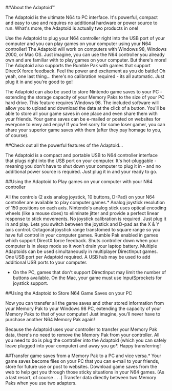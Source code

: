 ##About the Adaptoid™

The Adaptoid is the ultimate N64 to PC interface. It's powerful, compact and easy to use and requires no additional hardware or power source to run. What's more, the Adaptoid is actually two products in one!

Use the Adaptoid to plug your N64 controller right into the USB port of your computer and you can play games on your computer using your N64 controller! The Adaptoid will work on computers with Windows 98, Windows 2000, or Mac OS. Just imagine, you can use the N64 controller you already own and are familiar with to play games on your computer. But there's more! The Adaptoid also supports the Rumble Pak with games that support DirectX force feedback. Feel the power and excitement as you do battle! Oh yeah, one last thing... there's no calibration required - its all automatic. Just plug it in and you're good to go!

The Adaptoid can also be used to store Nintendo game saves to your PC - extending the storage capacity of your Memory Paks to the size of your PC hard drive. This feature requires Windows 98. The included software will allow you to upload and download the data at the click of a button. You'll be able to store all your game saves in one place and even share them with your friends. Your game saves can be e-mailed or posted on websites for everyone to envy and enjoy! If you feel sorry for some loser gamer, you can share your superior game saves with them (after they pay homage to you, of course).

##Check out all the powerful features of the Adaptoid...

The Adaptoid is a compact and portable USB to N64 controller interface that plugs right into the USB port on your computer. It's hot-pluggable - meaning you don't have to shut down your computer to plug it in - and no additional power source is required. Just plug it in and your ready to go.

##Using the Adaptoid to Play games on your computer with your N64 controller

All the controls (2 axis analog joystick, 10 buttons, D-Pad) on your N64 controller are available to play computer games.*
Analog joystick resolution of 150 positions on each axis.
Nintendo's analog stick uses optical encoding wheels (like a mouse does) to eliminate jitter and provide a perfect linear response to stick movements.
No joystick calibration is required. Just plug it in and play.
Lets you switch between the joystick and D-pad as the X & Y axis control.
Octagonal joystick range transfomed to square range so you have full control in your computer games.
Rumble Pak enabled in games which support DirectX force feedback.
Shuts controller down when your computer is in sleep mode so it won't drain your laptop battery.
Multiple Adaptoids can be used simultaneously in multiplayer DirectInput games. One USB port per Adaptoid required. A USB hub may be used to add additional USB ports to your computer.
* On the PC, games that don't support DirectInput may limit the number of buttons available. On the Mac, your game must use InputSprockets for joystick support.

##Using the Adaptoid to Store N64 Game Saves on your PC

Now you can transfer all the game saves and other stored information from your Memory Pak to your Windows 98 PC, extending the capacity of your Memory Paks to that of your computer! Just imagine, you'll never have to purchase another N64 Memory Pak again!

Because the Adaptoid uses your controller to transfer your Memory Pak data, there's no need to remove the Memory Pak from your controller. All you need to do is plug the controller into the Adaptoid (which you can safely leave plugged into your computer) and away you go*. Happy transferring!

##Transfer game saves from a Memory Pak to a PC and vice versa.*
Your game saves become files on your PC that you can e-mail to your friends, store for future use or post to websites.
Download game saves from the web to help get you through those sticky situations in your N64 games. (As a last resort, of course . . .)
Transfer data directly between two Memory Paks when you use two adapters.
